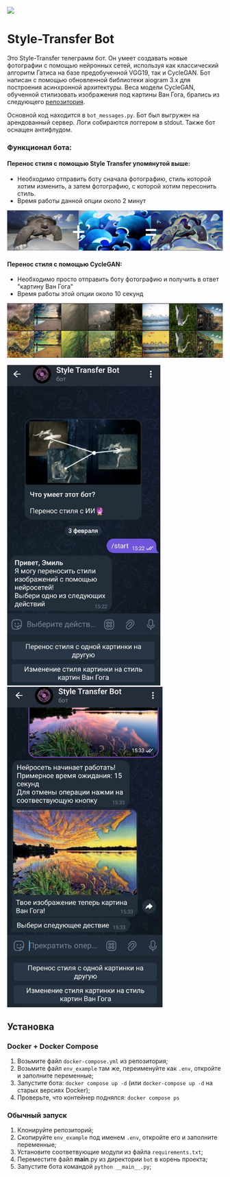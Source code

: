 [<img src="https://img.shields.io/badge/Telegram-%40StyleTransferPicBot-yellow">](https://t.me/StyleTransferPicBot)

# Style-Transfer Bot
   Это Style-Transfer телеграмм бот. Он умеет создавать новые фотографии с помощью нейронных сетей, используя как классический алгоритм Гатиса на базе предобученной VGG19, так и CycleGAN. Бот написан с помощью обновленной библиотеки aiogram 3.x для построения асинхронной архитектуры.
Веса модели CycleGAN, обученной стилизовать изображения под картины Ван Гога, брались из следующего [репозитория](https://github.com/bear96/cyclegan-vangogh/).                                                            
                                                                                                                                                                                                                        
Основной код находится в `bot_messages.py`. Бот был выгружен на арендованный сервер. Логи собираются логгером в stdout. Также бот оснащен антифлудом.

### Функционал бота:
#### Перенос стиля с помощью Style Transfer упомянутой выше:
  * Необходимо отправить боту сначала фотографию, стиль которой хотим изменить, а затем фотографию, с которой хотим пересонить стиль.
  * Время работы данной опции около 2 минут

![style-transfer](screenshots/transfer.png)
#### Перенос стиля с помощью CycleGAN:
  * Необходимо просто отправить боту фотографию и получить в ответ "картину Ван Гога"
  * Время работы этой опции около 10 секунд

![style-transfer](screenshots/vangogh.png)

   ![style-transfer](screenshots/chat1.png) ![style-transfer](screenshots/chat2.png)
## Установка
### Docker + Docker Compose
1. Возьмите файл `docker-compose.yml` из репозитория;
2. Возьмите файл `env_example` там же, переименуйте как `.env`, откройте и заполните переменные;
3. Запустите бота: `docker compose up -d` (или `docker-compose up -d` на старых версиях Docker);
4. Проверьте, что контейнер поднялся: `docker compose ps`
### Обычный запуск 
1. Клонируйте репозиторий;
2. Скопируйте `env_example` под именем `.env`, откройте его и заполните переменные;
3. Установите соответвующие модули из файла `requirements.txt`;
4. Переместите файл __main__.py из директории `bot` в корень проекта;
5. Запустите бота командой `python __main__.py`;
